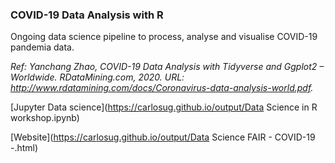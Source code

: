 ### COVID-19 Data Analysis with R
Ongoing data science pipeline to process, analyse and visualise COVID-19 pandemia data.

_Ref: Yanchang Zhao, COVID-19 Data Analysis with Tidyverse and Ggplot2 – Worldwide. RDataMining.com, 2020. 
URL: http://www.rdatamining.com/docs/Coronavirus-data-analysis-world.pdf._


[Jupyter Data science](https://carlosug.github.io/output/Data Science in R workshop.ipynb)

[Website](https://carlosug.github.io/output/Data Science FAIR - COVID-19 -.html)

